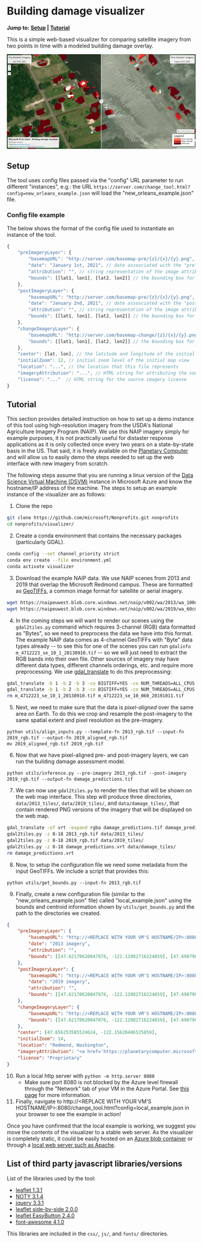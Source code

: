 # Building damage visualizer

**Jump to: [Setup](#setup) | [Tutorial](#tutorial)**

This is a simple web-based visualizer for comparing satellite imagery from two points in time with a modeled building damage overlay.

![](images/example_screenshot.png)

## Setup

The tool uses config files passed via the "config" URL parameter to run different "instances", e.g.: the URL `https://server.com/change_tool.html?config=new_orleans_example.json` will load the "new_orleans_example.json" file.

### Config file example

The below shows the format of the config file used to instantiate an instance of the tool.

```js
{
    "preImageryLayer": {
        "basemapURL": "http://server.com/basemap-pre/{z}/{x}/{y}.png", // URL for the "pre" imagery XYZ tiles
        "date": "January 1st, 2021", // date assosciated with the "pre" imagery
        "attribution": "", // string representation of the image attribution
        "bounds": [[lat1, lon1], [lat2, lon2]] // the bounding box for which the basemap is valid
    },
    "postImageryLayer": {
        "basemapURL": "http://server.com/basemap-pre/{z}/{x}/{y}.png", // URL for the "post" imagery XYZ tiles
        "date": "January 2nd, 2021", // date assosciated with the "post" imagery
        "attribution": "", // string representation of the image attribution
        "bounds": [[lat1, lon1], [lat2, lon2]] // the bounding box for which the basemap is valid
    },
    "changeImageryLayer": {
        "basemapURL": "http://server.com/basemap-change/{z}/{x}/{y}.png", // URL for the "change" imagery XYZ tiles
        "bounds": [[lat1, lon1], [lat2, lon2]] // the bounding box for which the basemap is valid
    },
    "center": [lat, lon], // the latitude and longitude of the initial map view
    "initialZoom": 12, // initial zoom level of the initial map view
    "location": "...", // the location that this file represents
    "imageryAttribution": "...", // HTML string for attributing the source imagery
    "license": "..."  // HTML string for the source imagery license
}
```


## Tutorial

This section provides detailed instruction on how to set up a demo instance of this tool using high-resolution imagery from the USDA's National Agriculture Imagery Program (NAIP).
We use this NAIP imagery simply for example purposes, it is not practically useful for distaster response applications as it is only collected once every two years on a state-by-state basis in the US. That said, it is freely available on the [Planetary Computer](https://planetarycomputer.microsoft.com/) and will allow us to easily demo the steps needed to set up the web interface with new imagery from scratch.

The following steps assume that you are running a linux version of the [Data Science Virtual Machine (DSVM)](https://azure.microsoft.com/en-us/services/virtual-machines/data-science-virtual-machines/) instance in Microsoft Azure and know the hostname/IP address of the machine. The steps to setup an example instance of the visualizer are as follows:
1. Clone the repo
```bash
git clone https://github.com/microsoft/Nonprofits.git nonprofits
cd nonprofits/visualizer/
```
2. Create a conda environment that contains the necessary packages (particularly GDAL).
```bash
conda config --set channel_priority strict
conda env create --file environment.yml
conda activate visualizer
```
3. Download the example NAIP data. We use NAIP scenes from 2013 and 2019 that overlap the Microsoft Redmond campus. These are formatted as [GeoTIFFs](https://en.wikipedia.org/wiki/GeoTIFF), a common image format for satellite or aerial imagery.
```bash
wget https://naipeuwest.blob.core.windows.net/naip/v002/wa/2013/wa_100cm_2013/47122/m_4712223_se_10_1_20130910.tif
wget https://naipeuwest.blob.core.windows.net/naip/v002/wa/2019/wa_60cm_2019/47122/m_4712223_se_10_060_20191011.tif
```
4. In the coming steps we will want to render our scenes using the `gdal2tiles.py` command which requires 3-channel (RGB) data formatted as "Bytes", so we need to preprocess the data we have into this format. The example NAIP data comes as 4-channel GeoTIFFs with "Byte" data types already -- to see this for one of the scenes you can run `gdalinfo m_4712223_se_10_1_20130910.tif` -- so we will just need to extract the RGB bands into their own file. Other sources of imagery may have different data types, different channels orderings, etc. and require more preprocessing. We use [gdal_translate](https://gdal.org/programs/gdal_translate.html) to do this preprocessing:
```bash
gdal_translate -b 1 -b 2 -b 3 -co BIGTIFF=YES -co NUM_THREADS=ALL_CPUS -co COMPRESS=LZW -co PREDICTOR=2 m_4712223_se_10_1_20130910.tif 2013_rgb.tif
gdal_translate -b 1 -b 2 -b 3 -co BIGTIFF=YES -co NUM_THREADS=ALL_CPUS -co COMPRESS=LZW -co PREDICTOR=2 m_4712223_se_10_060_20191011.tif 2019_rgb.tif
rm m_4712223_se_10_1_20130910.tif m_4712223_se_10_060_20191011.tif
```
5. Next, we need to make sure that the data is _pixel-aligned_ over the same area on Earth. To do this we crop and resample the post-imagery to the same spatial extent and pixel resolution as the pre-imagery.
```
python utils/align_inputs.py --template-fn 2013_rgb.tif --input-fn 2019_rgb.tif --output-fn 2019_aligned_rgb.tif
mv 2019_aligned_rgb.tif 2019_rgb.tif
```
6. Now that we have pixel-aligned pre- and post-imagery layers, we can run the building damage assessment model.
```
python utils/inference.py --pre-imagery 2013_rgb.tif --post-imagery 2019_rgb.tif --output-fn damage_predictions.tif
```
7. We can now use `gdal2tiles.py` to render the tiles that will be shown on the web map interface. This step will produce three directories, `data/2013_tiles/`, `data/2019_tiles/`, and `data/damage_tiles/`, that contain rendered PNG versions of the imagery that will be displayed on the web map.
```bash
gdal_translate -of vrt -expand rgba damage_predictions.tif damage_predictions.vrt
gdal2tiles.py -z 8-18 2013_rgb.tif data/2013_tiles/
gdal2tiles.py -z 8-18 2019_rgb.tif data/2019_tiles/
gdal2tiles.py -z 8-18 damage_predictions.vrt data/damage_tiles/
rm damage_predictions.vrt
```
8. Now, to setup the configuration file we need some metadata from the input GeoTIFFs. We include a script that provides this:
```
python utils/get_bounds.py --input-fn 2013_rgb.tif
```
9. Finally, create a new configuration file (similar to the "new_orleans_example.json" file) called "local_example.json" using the bounds and centroid information shown by `utils/get_bounds.py` and the path to the directories we created.
```json
{
    "preImageryLayer": {
        "basemapURL": "http://<REPLACE WITH YOUR VM'S HOSTNAME/IP>:8080/data/2013_tiles/{z}/{x}/{y}.png",
        "date": "2013 imagery",
        "attribution": "",
        "bounds": [[47.62170620047876, -122.12082716224859], [47.69079013651763, -122.19162910382583]]
    },
    "postImageryLayer": {
        "basemapURL": "http://<REPLACE WITH YOUR VM'S HOSTNAME/IP>:8080/data/2019_tiles/{z}/{x}/{y}.png",
        "date": "2019 imagery",
        "attribution": "",
        "bounds": [[47.62170620047876, -122.12082716224859], [47.69079013651763, -122.19162910382583]]
    },
    "changeImageryLayer": {
        "basemapURL": "http://<REPLACE WITH YOUR VM'S HOSTNAME/IP>:8080/data/damage_tiles/{z}/{x}/{y}.png",
        "bounds": [[47.62170620047876, -122.12082716224859], [47.69079013651763, -122.19162910382583]]
    },
    "center": [47.656253585524624, -122.15620486525859],
    "initialZoom": 14,
    "location": "Redmond, Washington",
    "imageryAttribution": "<a href='https://planetarycomputer.microsoft.com/dataset/naip'>NAIP Imagery</a>",
    "license": "Proprietary"
}
```
10. Run a local http server with `python -m http.server 8080`
    - Make sure port 8080 is not blocked by the Azure level firewall through the "Network" tab of your VM in the Azure Portal. See [this page](https://docs.microsoft.com/en-us/azure/virtual-machines/windows/nsg-quickstart-portal) for more information.
11. Finally, navigate to http://<REPLACE WITH YOUR VM'S HOSTNAME/IP>:8080/change_tool.html?config=local_example.json in your browser to see the example in action!

Once you have confirmed that the local example is working, we suggest you move the contents of the visualizer to a stable web server. As the visualizer is completely static, it could be easily hosted on an [Azure blob container](https://docs.microsoft.com/en-us/azure/storage/blobs/storage-blob-static-website) or through a [local web server such as Apache](https://www.digitalocean.com/community/tutorials/how-to-install-the-apache-web-server-on-ubuntu-18-04).


## List of third party javascript libraries/versions

List of the libraries used by the tool:
- [leaflet 1.3.1](https://leafletjs.com/download.html)
- [NOTY 3.1.4](https://github.com/needim/noty)
- [jquery 3.3.1](https://jquery.com/download/)
- [leaflet side-by-side 2.0.0](https://github.com/digidem/leaflet-side-by-side)
- [leaflet EasyButton 2.4.0](https://github.com/CliffCloud/Leaflet.EasyButton)
- [font-awesome 4.1.0](https://github.com/FortAwesome/Font-Awesome)

This libraries are included in the `css/`, `js/`, and `fonts/` directories.
